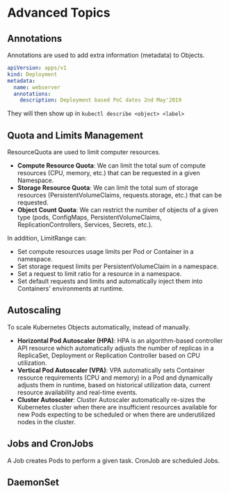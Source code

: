 # Advanced Topics

## Annotations

Annotations are used to add extra information (metadata) to Objects.

```yaml
apiVersion: apps/v1
kind: Deployment
metadata:
  name: webserver
  annotations:
    description: Deployment based PoC dates 2nd May'2019
```

They will then show up in `kubectl describe <object> <label>`

## Quota and Limits Management

ResourceQuota are used to limit computer resources.

- **Compute Resource Quota**: We can limit the total sum of compute resources (CPU, memory, etc.) that can be requested in a given Namespace.
- **Storage Resource Quota**: We can limit the total sum of storage resources (PersistentVolumeClaims, requests.storage, etc.) that can be requested.
- **Object Count Quota**: We can restrict the number of objects of a given type (pods, ConfigMaps, PersistentVolumeClaims, ReplicationControllers, Services, Secrets, etc.).

In addition, LimitRange can:

- Set compute resources usage limits per Pod or Container in a namespace.
- Set storage request limits per PersistentVolumeClaim in a namespace.
- Set a request to limit ratio for a resource in a namespace.
- Set default requests and limits and automatically inject them into Containers' environments at runtime.

## Autoscaling

To scale Kubernetes Objects automatically, instead of manually.

- **Horizontal Pod Autoscaler (HPA)**: HPA is an algorithm-based controller API resource which automatically adjusts the number of replicas in a ReplicaSet, Deployment or Replication Controller based on CPU utilization.
- **Vertical Pod Autoscaler (VPA)**: VPA automatically sets Container resource requirements (CPU and memory) in a Pod and dynamically adjusts them in runtime, based on historical utilization data, current resource availability and real-time events.
- **Cluster Autoscaler**: Cluster Autoscaler automatically re-sizes the Kubernetes cluster when there are insufficient resources available for new Pods expecting to be scheduled or when there are underutilized nodes in the cluster.

## Jobs and CronJobs

A Job creates Pods to perform a given task.
CronJob are scheduled Jobs.

## DaemonSet
